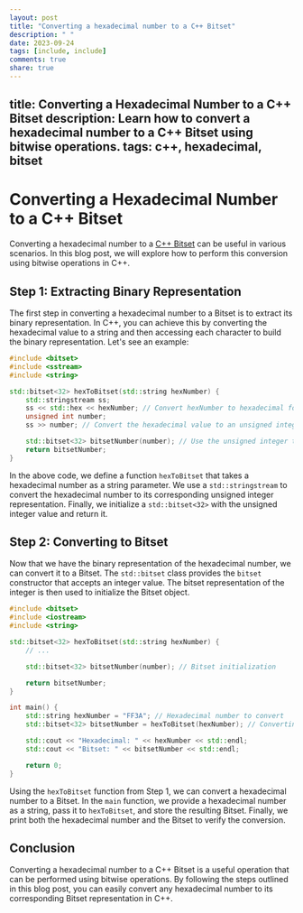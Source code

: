 ```yaml
---
layout: post
title: "Converting a hexadecimal number to a C++ Bitset"
description: " "
date: 2023-09-24
tags: [include, include]
comments: true
share: true
---
```

title: Converting a Hexadecimal Number to a C++ Bitset
description: Learn how to convert a hexadecimal number to a C++ Bitset using bitwise operations.
tags: c++, hexadecimal, bitset
---

# Converting a Hexadecimal Number to a C++ Bitset

Converting a hexadecimal number to a [C++ Bitset](https://www.cplusplus.com/reference/bitset/bitset/) can be useful in various scenarios. In this blog post, we will explore how to perform this conversion using bitwise operations in C++.

## Step 1: Extracting Binary Representation

The first step in converting a hexadecimal number to a Bitset is to extract its binary representation. In C++, you can achieve this by converting the hexadecimal value to a string and then accessing each character to build the binary representation. Let's see an example:

```cpp
#include <bitset>
#include <sstream>
#include <string>

std::bitset<32> hexToBitset(std::string hexNumber) {
    std::stringstream ss;
    ss << std::hex << hexNumber; // Convert hexNumber to hexadecimal format
    unsigned int number;
    ss >> number; // Convert the hexadecimal value to an unsigned integer

    std::bitset<32> bitsetNumber(number); // Use the unsigned integer to initialize a Bitset
    return bitsetNumber;
}
```

In the above code, we define a function `hexToBitset` that takes a hexadecimal number as a string parameter. We use a `std::stringstream` to convert the hexadecimal number to its corresponding unsigned integer representation. Finally, we initialize a `std::bitset<32>` with the unsigned integer value and return it.

## Step 2: Converting to Bitset

Now that we have the binary representation of the hexadecimal number, we can convert it to a Bitset. The `std::bitset` class provides the `bitset` constructor that accepts an integer value. The bitset representation of the integer is then used to initialize the Bitset object.

```cpp
#include <bitset>
#include <iostream>
#include <string>

std::bitset<32> hexToBitset(std::string hexNumber) {
    // ...

    std::bitset<32> bitsetNumber(number); // Bitset initialization

    return bitsetNumber;
}

int main() {
    std::string hexNumber = "FF3A"; // Hexadecimal number to convert
    std::bitset<32> bitsetNumber = hexToBitset(hexNumber); // Converting to Bitset

    std::cout << "Hexadecimal: " << hexNumber << std::endl;
    std::cout << "Bitset: " << bitsetNumber << std::endl;

    return 0;
}
```

Using the `hexToBitset` function from Step 1, we can convert a hexadecimal number to a Bitset. In the `main` function, we provide a hexadecimal number as a string, pass it to `hexToBitset`, and store the resulting Bitset. Finally, we print both the hexadecimal number and the Bitset to verify the conversion.

## Conclusion

Converting a hexadecimal number to a C++ Bitset is a useful operation that can be performed using bitwise operations. By following the steps outlined in this blog post, you can easily convert any hexadecimal number to its corresponding Bitset representation in C++.